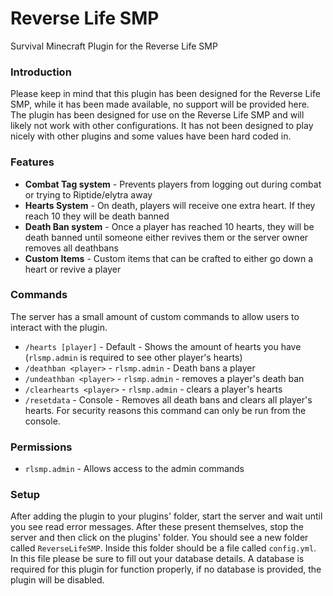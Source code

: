 # Reverse Life SMP

Survival Minecraft Plugin for the Reverse Life SMP

### Introduction
Please keep in mind that this plugin has been designed for the Reverse Life SMP, while
it has been made available, no support will be provided here. The plugin has been designed
for use on the Reverse Life SMP and will likely not work with other configurations. It has
not been designed to play nicely with other plugins and some values have been hard coded in.

### Features
- **Combat Tag system** - Prevents players from logging out during combat or trying to Riptide/elytra away
- **Hearts System** - On death, players will receive one extra heart. If they reach 10 they will be death banned
- **Death Ban system** - Once a player has reached 10 hearts, they will be death banned until someone either revives them or the server owner removes all deathbans
- **Custom Items** - Custom items that can be crafted to either go down a heart or revive a player

### Commands
The server has a small amount of custom commands to allow users to interact with the plugin.
- `/hearts [player]` - Default - Shows the amount of hearts you have (`rlsmp.admin` is required to see other player's hearts)
- `/deathban <player>` - `rlsmp.admin` - Death bans a player
- `/undeathban <player>` - `rlsmp.admin` - removes a player's death ban
- `/clearhearts <player>` - `rlsmp.admin` - clears a player's hearts
- `/resetdata` - Console - Removes all death bans and clears all player's hearts. For security reasons this command can only be run from the console.

### Permissions
- `rlsmp.admin` - Allows access to the admin commands

### Setup
After adding the plugin to your plugins' folder, start the server and wait until you see
read error messages. After these present themselves, stop the server and then click on the
plugins' folder. You should see a new folder called `ReverseLifeSMP`. Inside this folder should
be a file called `config.yml`. In this file please be sure to fill out your database 
details. A database is required for this plugin for function properly, if no database is
provided, the plugin will be disabled.